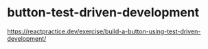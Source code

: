 # button-test-driven-development
https://reactpractice.dev/exercise/build-a-button-using-test-driven-development/
